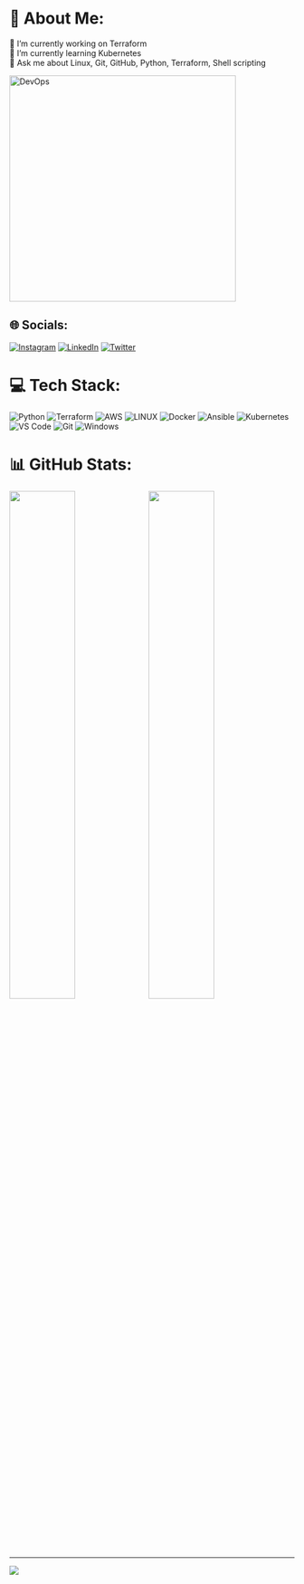 # 💫 About Me:
🔭 I’m currently working on Terraform<br>🌱 I’m currently learning Kubernetes<br>💬 Ask me about Linux, Git, GitHub, Python, Terraform, Shell scripting<br>

<img align="center" alt="DevOps" width="400" src="https://cdn.hashnode.com/res/hashnode/image/upload/v1679566984105/a9959474-198d-4bff-b290-1a54b4d66092.gif">

## 🌐 Socials:
[![Instagram](https://img.shields.io/badge/Instagram-%23E4405F.svg?logo=Instagram&logoColor=white)](https://instagram.com/sparshk_7) [![LinkedIn](https://img.shields.io/badge/LinkedIn-%230077B5.svg?logo=linkedin&logoColor=white)](https://linkedin.com/in/sparsh-khandelwal-316260202) [![Twitter](https://img.shields.io/badge/Twitter-%231DA1F2.svg?logo=Twitter&logoColor=white)](https://twitter.com/sparsh4128) 

# 💻 Tech Stack:
![Python](https://img.shields.io/badge/python-3670A0?style=for-the-badge&logo=python&logoColor=ffdd54) ![Terraform](https://img.shields.io/badge/terraform-%235835CC.svg?style=for-the-badge&logo=terraform&logoColor=white) ![AWS](https://img.shields.io/badge/AWS-%23FF9900.svg?style=for-the-badge&logo=amazon-aws&logoColor=white) ![LINUX](https://img.shields.io/badge/Linux-FCC624?style=for-the-badge&logo=linux&logoColor=black) ![Docker](https://img.shields.io/badge/docker-%230db7ed.svg?style=for-the-badge&logo=docker&logoColor=white) ![Ansible](https://img.shields.io/badge/ansible-%231A1918.svg?style=for-the-badge&logo=ansible&logoColor=white) ![Kubernetes](https://img.shields.io/badge/kubernetes-%23326ce5.svg?style=for-the-badge&logo=kubernetes&logoColor=white) ![VS Code](https://img.shields.io/badge/Visual_Studio_Code-0078D4?style=for-the-badge&logo=visual%20studio%20code&logoColor=white) ![Git](https://img.shields.io/badge/Git-F05032?style=for-the-badge&logo=git&logoColor=white) ![Windows](https://img.shields.io/badge/Windows-0078D6?style=for-the-badge&logo=windows&logoColor=white)
# 📊 GitHub Stats:
<p align="">
  <img width="48%" src="https://github-readme-stats.vercel.app/api?username=sparshk380&show_icons=true&hide_border=true&theme=radical" />
  <img width="48%" src="https://github-readme-streak-stats.herokuapp.com/?user=sparshk380&hide_border=true&theme=radical" />
</p>



---
[![](https://visitcount.itsvg.in/api?id=sparshk380&icon=5&color=1)](https://visitcount.itsvg.in)

<!-- Proudly created with GPRM ( https://gprm.itsvg.in ) -->
